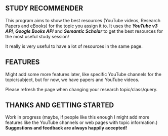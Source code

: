 ## STUDY RECOMMENDER
This program aims to show the best resources (YouTube videos, Research Papers and eBooks) for the topic you assign it to. 
It uses the _**YouTube v3 API**_, _**Google Books API**_ and _**Semantic Scholar**_ to get the best resources for the most useful study session!

It really is very useful to have a lot of resources in the same page. 

## FEATURES
Might add some more features later, like specific YouTube channels for the topic/subject, but for now, we have papers
and YouTube videos.

Please refresh the page when changing your research topic/class/query.
## THANKS AND GETTING STARTED
Work in progress (maybe, if people like this enough I might add more features like the YouTube channels or web pages with
topic information.) **Suggestions and feedback are always happily accepted!**
